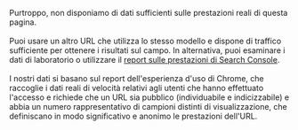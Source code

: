 Purtroppo, non disponiamo di dati sufficienti sulle prestazioni reali di questa pagina.<br><br> Puoi usare un altro URL che utilizza lo stesso modello e dispone di traffico sufficiente per ottenere i risultati sul campo. In alternativa, puoi esaminare i dati di laboratorio o utilizzare il [report sulle prestazioni di Search Console](https://support.google.com/webmasters/answer/7576553?hl=en&ref_topic=9384513). <br><br> I nostri dati si basano sul report dell'esperienza d'uso di Chrome, che raccoglie i dati reali di velocità relativi agli utenti che hanno effettuato l'accesso e richiede che un URL sia pubblico (individuabile e indicizzabile) e abbia un numero rappresentativo di campioni distinti di visualizzazione, che definiscano in modo significativo e anonimo le prestazioni dell'URL.
